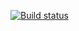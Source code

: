 [![Build status](https://ci.appveyor.com/api/projects/status/29py674uxxr60aqu?svg=true)](https://ci.appveyor.com/project/Juli20221312/patternstestmode)

